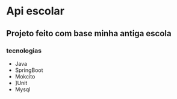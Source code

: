 # Api escolar 
## Projeto feito com base minha antiga escola 

### tecnologias

* Java
* SpringBoot
* Mokcito
* ]Unit
* Mysql
